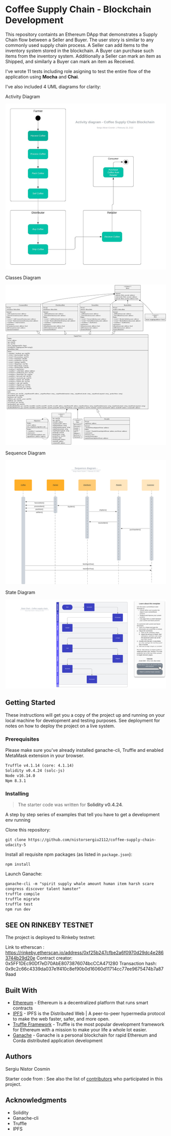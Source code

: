 # Coffee Supply Chain - Blockchain Development

This repository containts an Ethereum DApp that demonstrates a Supply Chain flow between a Seller and Buyer. The user story is similar to any commonly used supply chain process. A Seller can add items to the inventory system stored in the blockchain. A Buyer can purchase such items from the inventory system. Additionally a Seller can mark an item as Shipped, and similarly a Buyer can mark an item as Received.

I've wrote 11 tests including role asigning to test the entire flow of the application using **Mocha** and **Chai**.

I've also included 4 UML diagrams for clarity:

Activity Diagram

![UML_1](UML/activity-diagram.jpeg)

Classes Diagram

![UML_2](UML/class-diagram.svg)

Sequence Diagram

![UML_3](UML/sequence-diagram.svg)

State Diagram

![UML_$](UML/state-diagram.svg)

## Getting Started

These instructions will get you a copy of the project up and running on your local machine for development and testing purposes. See deployment for notes on how to deploy the project on a live system.

### Prerequisites

Please make sure you've already installed ganache-cli, Truffle and enabled MetaMask extension in your browser.

```
Truffle v4.1.14 (core: 4.1.14)
Solidity v0.4.24 (solc-js)
Node v16.14.0
Npm 8.3.1
```

### Installing

> The starter code was written for **Solidity v0.4.24**.

A step by step series of examples that tell you have to get a development env running

Clone this repository:

```
git clone https://github.com/nistorsergiu2112/coffee-supply-chain-udacity-5
```

Install all requisite npm packages (as listed in ```package.json```):

```
npm install
```

Launch Ganache:

```
ganache-cli -m "spirit supply whale amount human item harsh scare congress discover talent hamster"
truffle compile
truffle migrate
truffle test
npm run dev
```

## SEE ON RINKEBY TESTNET

The project is deployed to Rinkeby testnet:

Link to etherscan : https://rinkeby.etherscan.io/address/0xf25b247cfbe2a6f0970d29dc4e2863744b29d20e
Contract creator: 0x5FF1DEc90Df7eD70AbE8073876074bcCCA471280
Transaction hash: 0x9c2c66c4339da037e1f410c8ef90b0d16060d11714cc77ee9675474b7a879aad

## Built With

* [Ethereum](https://www.ethereum.org/) - Ethereum is a decentralized platform that runs smart contracts
* [IPFS](https://ipfs.io/) - IPFS is the Distributed Web | A peer-to-peer hypermedia protocol
to make the web faster, safer, and more open.
* [Truffle Framework](http://truffleframework.com/) - Truffle is the most popular development framework for Ethereum with a mission to make your life a whole lot easier.
* [Ganache](https://trufflesuite.com/ganache/index.html) - Ganache is a personal blockchain for rapid Ethereum and Corda distributed application development


## Authors

Sergiu Nistor Cosmin

Starter code from : See also the list of [contributors](https://github.com/your/project/contributors.md) who participated in this project.

## Acknowledgments

* Solidity
* Ganache-cli
* Truffle
* IPFS
